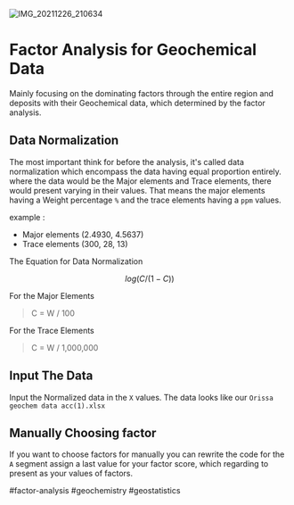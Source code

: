![IMG_20211226_210634](https://user-images.githubusercontent.com/48711041/147412969-d7f514cb-451c-4d1b-82e8-4cc4e0218e63.png)

# Factor Analysis for Geochemical Data
Mainly focusing on the dominating factors through the entire region and deposits with their Geochemical data, which determined by the factor analysis.
## Data Normalization
The most important think for before the analysis, it's called data normalization which encompass the data having equal proportion entirely.
where the data would be the Major elements and Trace elements, there would present varying in their values. That means the major elements having a 
Weight percentage `%`  and the trace elements having a `ppm` values. 

example :
* Major elements (2.4930, 4.5637) 
* Trace elements (300, 28, 13)
     
The Equation for Data Normalization     
```math
log (C / (1 - C))
```
For the Major Elements 
> C = W / 100

For the Trace Elements 
> C = W / 1,000,000

## Input The Data
Input the Normalized data in the `X` values. The data looks like our `Orissa geochem data acc(1).xlsx` 

## Manually Choosing factor
If you want to choose factors for manually you can rewrite the code for the `A` segment assign a last value for your factor score, which regarding to present
as your values of factors.

#factor-analysis
#geochemistry
#geostatistics
